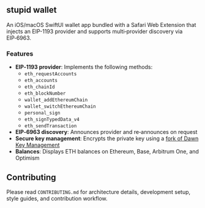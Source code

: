## stupid wallet

An iOS/macOS SwiftUI wallet app bundled with a Safari Web Extension that injects an EIP-1193 provider and supports multi‑provider discovery via EIP‑6963.

### Features

- **EIP‑1193 provider**: Implements the following methods:
  - `eth_requestAccounts`
  - `eth_accounts`
  - `eth_chainId`
  - `eth_blockNumber`
  - `wallet_addEthereumChain`
  - `wallet_switchEthereumChain`
  - `personal_sign`
  - `eth_signTypedData_v4`
  - `eth_sendTransaction`
- **EIP‑6963 discovery**: Announces provider and re‑announces on request
- **Secure key management**: Encrypts the private key using a [fork of Dawn Key Management](https://github.com/stephancill/dawn-key-management)
- **Balances**: Displays ETH balances on Ethereum, Base, Arbitrum One, and Optimism

## Contributing

Please read `CONTRIBUTING.md` for architecture details, development setup, style guides, and contribution workflow.
